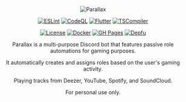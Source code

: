 <div align="center">
  
  ![Parallax](https://user-images.githubusercontent.com/39931559/130610477-0005b550-d8fe-4049-9de0-14bcb3b32aa5.png)
  
  [![ESLint](https://github.com/JKLorenzo/Parallax/actions/workflows/eslint.yml/badge.svg)](https://github.com/JKLorenzo/Parallax/actions/workflows/eslint.yml)
  [![CodeQL](https://github.com/JKLorenzo/Parallax/workflows/CodeQL/badge.svg)](https://github.com/JKLorenzo/Parallax/actions/workflows/codeql.yml)
  [![Flutter](https://github.com/JKLorenzo/Parallax/actions/workflows/flutter.yml/badge.svg)](https://github.com/JKLorenzo/Parallax/actions/workflows/flutter.yml)
  [![TSCompiler](https://github.com/JKLorenzo/Parallax/actions/workflows/tscompiler.yml/badge.svg)](https://github.com/JKLorenzo/Parallax/actions/workflows/tscompiler.yml)
  
  [![License](https://img.shields.io/github/license/JKLorenzo/Parallax)](https://github.com/JKLorenzo/Parallax/blob/master/LICENSE)
  [![Docker](https://github.com/JKLorenzo/Parallax/actions/workflows/docker.yml/badge.svg)](https://github.com/JKLorenzo/Parallax/actions/workflows/docker.yml)
  [![GH Pages](https://github.com/JKLorenzo/Parallax/actions/workflows/ghpages.yml/badge.svg)](https://github.com/JKLorenzo/Parallax/actions/workflows/ghpages.yml)
  [![Depfu](https://badges.depfu.com/badges/41aab0ff42f460d43cd703252dee7191/count.svg)](https://depfu.com/github/JKLorenzo/Parallax?project_id=36877)
  
  Parallax is a multi-purpose Discord bot that features passive role automations for gaming purposes.
  
  It automatically creates and assigns roles based on the user's gaming activity. 
  
  Playing tracks from Deezer, YouTube, Spotify, and SoundCloud.
  
  For personal use only.
  
</div>
